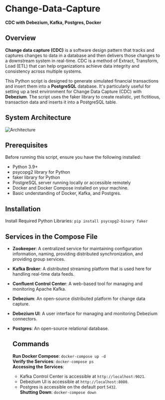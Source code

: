 # Change-Data-Capture
**CDC with Debezium, Kafka, Postgres, Docker**

Overview
---
**Change data capture (CDC)** is a software design pattern that tracks and captures changes to data in a database and then delivers those changes to a downstream system in real-time. CDC is a method of Extract, Transform, Load (ETL) that can help organizations achieve data integrity and consistency across multiple systems. 

This Python script is designed to generate simulated financial transactions and insert them into a **PostgreSQL** database. It's particularly useful for setting up a test environment for Change Data Capture (CDC) with **Debezium**. The script uses the faker library to create realistic, yet fictitious, transaction data and inserts it into a PostgreSQL table.

System Architecture
---
![Architecture](https://github.com/user-attachments/assets/c8edc998-7b76-459b-9efc-5f41111d0c9e)

Prerequisites
---
Before running this script, ensure you have the following installed:

* Python 3.9+
* psycopg2 library for Python
* faker library for Python
* PostgreSQL server running locally or accessible remotely
* Docker and Docker Compose installed on your machine.
* Basic understanding of Docker, Kafka, and Postgres.

**Installation**
---
Install Required Python Libraries:
`pip install psycopg2-binary faker`

Services in the Compose File
---
* **Zookeeper**: A centralized service for maintaining configuration information, naming, providing distributed synchronization, and providing group services.
* **Kafka Broker**: A distributed streaming platform that is used here for handling real-time data feeds.
* **Confluent Control Center**: A web-based tool for managing and monitoring Apache Kafka.
* **Debezium**: An open-source distributed platform for change data capture.
* **Debezium UI**: A user interface for managing and monitoring Debezium connectors.
* **Postgres**: An open-source relational database.

  Commands
  ---
  **Run Docker Compose**: `docker-compose up -d` <br>
  **Verify the Services**: `docker-compose ps` <br>
  **Accessing the Services**: <br>
    * Kafka Control Center is accessible at `http://localhost:9021`. <br>
    * Debezium UI is accessible at `http://localhost:8080`. <br>
    * Postgres is accessible on the default port `5432`. <br> 
**Shutting Down**: `docker-compose down` <br>
